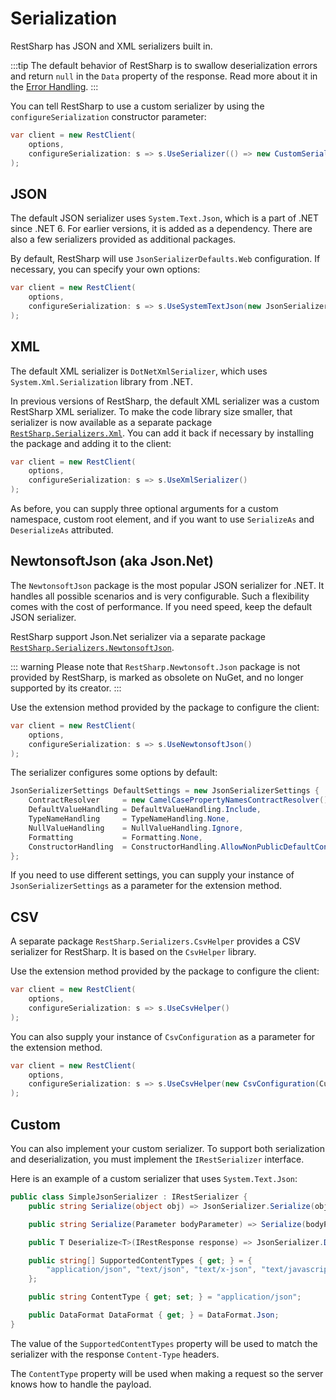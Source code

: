 # Serialization

RestSharp has JSON and XML serializers built in.

:::tip
The default behavior of RestSharp is to swallow deserialization errors and return `null` in the `Data`
property of the response. Read more about it in the [Error Handling](error-handling.md).
:::

You can tell RestSharp to use a custom serializer by using the `configureSerialization` constructor parameter:

```csharp
var client = new RestClient(
    options, 
    configureSerialization: s => s.UseSerializer(() => new CustomSerializer());
);
```

## JSON

The default JSON serializer uses `System.Text.Json`, which is a part of .NET since .NET 6. For earlier versions, it is added as a dependency. There are also a few serializers provided as additional packages.

By default, RestSharp will use `JsonSerializerDefaults.Web` configuration. If necessary, you can specify your own options:

```csharp
var client = new RestClient(
    options, 
    configureSerialization: s => s.UseSystemTextJson(new JsonSerializerOptions {...})
);
```

## XML

The default XML serializer is `DotNetXmlSerializer`, which uses `System.Xml.Serialization` library from .NET.

In previous versions of RestSharp, the default XML serializer was a custom RestSharp XML serializer. To make the code library size smaller, that serializer is now available as a separate package [`RestSharp.Serializers.Xml`](https://www.nuget.org/packages/RestSharp.Serializers.Xml).
You can add it back if necessary by installing the package and adding it to the client:

```csharp
var client = new RestClient(
    options, 
    configureSerialization: s => s.UseXmlSerializer()
);
```

As before, you can supply three optional arguments for a custom namespace, custom root element, and if you want to use `SerializeAs` and `DeserializeAs` attributed.

## NewtonsoftJson (aka Json.Net)

The `NewtonsoftJson` package is the most popular JSON serializer for .NET. It handles all possible scenarios and is very configurable. Such a flexibility comes with the cost of performance. If you need speed, keep the default JSON serializer.

RestSharp support Json.Net serializer via a separate package [`RestSharp.Serializers.NewtonsoftJson`](https://www.nuget.org/packages/RestSharp.Serializers.NewtonsoftJson).

::: warning
Please note that `RestSharp.Newtonsoft.Json` package is not provided by RestSharp, is marked as obsolete on NuGet, and no longer supported by its creator.
:::

Use the extension method provided by the package to configure the client:

```csharp
var client = new RestClient(
    options, 
    configureSerialization: s => s.UseNewtonsoftJson()
);
```

The serializer configures some options by default:

```csharp
JsonSerializerSettings DefaultSettings = new JsonSerializerSettings {
    ContractResolver     = new CamelCasePropertyNamesContractResolver(),
    DefaultValueHandling = DefaultValueHandling.Include,
    TypeNameHandling     = TypeNameHandling.None,
    NullValueHandling    = NullValueHandling.Ignore,
    Formatting           = Formatting.None,
    ConstructorHandling  = ConstructorHandling.AllowNonPublicDefaultConstructor
};
```

If you need to use different settings, you can supply your instance of
`JsonSerializerSettings` as a parameter for the extension method.

## CSV

A separate package `RestSharp.Serializers.CsvHelper` provides a CSV serializer for RestSharp. It is based on the 
`CsvHelper` library.

Use the extension method provided by the package to configure the client:

```csharp
var client = new RestClient(
    options, 
    configureSerialization: s => s.UseCsvHelper()
);
```

You can also supply your instance of `CsvConfiguration` as a parameter for the extension method.

```csharp
var client = new RestClient(
    options, 
    configureSerialization: s => s.UseCsvHelper(new CsvConfiguration(CultureInfo.InvariantCulture) {...})
);
```

## Custom

You can also implement your custom serializer. To support both serialization and
deserialization, you must implement the `IRestSerializer` interface.

Here is an example of a custom serializer that uses `System.Text.Json`:

```csharp
public class SimpleJsonSerializer : IRestSerializer {
    public string Serialize(object obj) => JsonSerializer.Serialize(obj);

    public string Serialize(Parameter bodyParameter) => Serialize(bodyParameter.Value);

    public T Deserialize<T>(IRestResponse response) => JsonSerializer.Deserialize<T>(response.Content);

    public string[] SupportedContentTypes { get; } = {
        "application/json", "text/json", "text/x-json", "text/javascript", "*+json"
    };

    public string ContentType { get; set; } = "application/json";

    public DataFormat DataFormat { get; } = DataFormat.Json;
}
```

The value of the `SupportedContentTypes` property will be used to match the
serializer with the response `Content-Type` headers.

The `ContentType` property will be used when making a request so the
server knows how to handle the payload.
